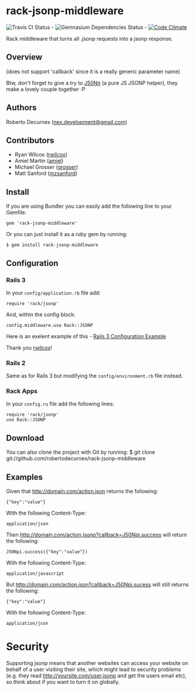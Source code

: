 # rack-jsonp-middleware 
![Travis CI Status](https://travis-ci.org/robertodecurnex/rack-jsonp-middleware.png) - ![Gemnasium Dependencies Status](https://gemnasium.com/robertodecurnex/rack-jsonp-middleware.png) - [![Code Climate](https://codeclimate.com/badge.png)](https://codeclimate.com/github/robertodecurnex/rack-jsonp-middleware)

Rack middleware that turns all .jsonp requests into a jsonp response. 

## Overview

(does not support 'callback' since it is a really generic parameter name)

Btw, don't forget to give a try to [J50Nπ](https://github.com/robertodecurnex/J50Npi) (a pure JS JSONP helper), they make a lovely couple together :P

## Authors

Roberto Decurnex (nex.development@gmail.com)

## Contributors

* Ryan Wilcox ([rwilcox](https://github.com/rwilcox "rwilcox profile"))
* Amiel Martin ([amiel](https://github.com/amiel "amiel profile"))
* Michael Grosser ([grosser](https://github.com/grosser "grosser profile"))
* Matt Sanford ([mzsanford](https://github.com/mzsanford "mzsanford profile"))

## Install

If you are using Bundler you can easily add the following line to your Gemfile:
    
    gem 'rack-jsonp-middleware'

Or you can just install it as a ruby gem by running:
    
    $ gem install rack-jsonp-middleware

## Configuration

### Rails 3

In your `config/application.rb` file add:
    
    require 'rack/jsonp'

And, within the config block:
    
    config.middleware.use Rack::JSONP

Here is an exelent example of this - [Rails 3 Configuration Example](https://github.com/rwilcox/rack_jsonp_example/commit/809c2e3d4470b694ba1a98c09f2aa07115f433e5 "Rails 3 Configuration Example")

Thank you [rwilcox](https://github.com/rwilcox "rwilcox profile")! 

### Rails 2

Same as for Rails 3 but modifying the `config/environment.rb` file instead.

### Rack Apps

In your `config.ru` file add the following lines:
    
    require 'rack/jsonp'
    use Rack::JSONP

## Download

You can also clone the project with Git by running:
    $ git clone git://github.com/robertodecurnex/rack-jsonp-middleware

## Examples

Given that http://domain.com/action.json returns the following:

    {"key":"value"}

With the following Content-Type:

    application/json

Then http://domain.com/action.jsonp?callback=J50Npi.success will return the following:

    J50Npi.success({"key":"value"})

With the following Content-Type:

    application/javascript

But http://domain.com/action.json?callback=J50Npi.sucess will still returns the following:

    {"key":"value"}

With the following Content-Type:

    application/json

# Security

Supporting jsonp means that another websites can access your website on behalf of a user visiting their site,
which might lead to security problems (e.g. they read http://yoursite.com/user.jsonp and get the users email etc),
so think about if you want to turn it on globally.
